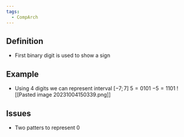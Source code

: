```yaml
---
tags:
  - CompArch
---
```

## Definition
- First binary digit is used to show a sign
## Example
- Using 4 digits we can represent interval $[-7;7]$
$5 = 0101$
$-5 = 1101$
![[Pasted image 20231004150339.png]]
## Issues
- Two patters to represent $0$